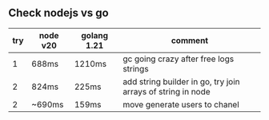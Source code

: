 ## Check nodejs vs go

| try | node v20 | golang 1.21 | comment                                                     |
| --- | -------- | ----------- | ----------------------------------------------------------- |
| 1   | 688ms    | 1210ms      | gc going crazy after free logs strings                      |
| 2   | 824ms    | 225ms       | add string builder in go, try join arrays of string in node |
| 2   | ~690ms   | 159ms       | move generate users to chanel                               |
